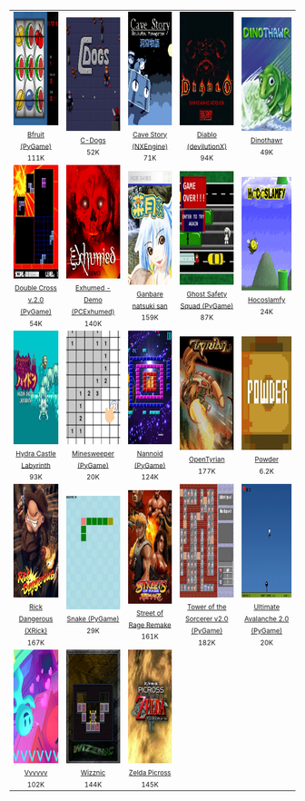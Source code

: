 |        |        |        |        |        |
| :----: | :----: | :----: | :----: | :----: |
| <a href="https://github.com/schmurtzm/test-repo/releases/download/v4.7.9/Bfruit.PyGame.7z"><img src="Bfruit (PyGame)//Roms/PORTS/Imgs/Bfruit (PyGame).png" alt="Bfruit (PyGame)" height="200" /></a><br><sub>[Bfruit (PyGame)](https://github.com/schmurtzm/test-repo/releases/download/v4.7.9/Bfruit.PyGame.7z)<br>111K</sub> | <a href="https://github.com/schmurtzm/test-repo/releases/download/v4.7.9/C-Dogs.7z"><img src="C-Dogs//Roms/PORTS/Imgs/C-Dogs.png" alt="C-Dogs" height="200" /></a><br><sub>[C-Dogs](https://github.com/schmurtzm/test-repo/releases/download/v4.7.9/C-Dogs.7z)<br>52K</sub> | <a href="https://github.com/schmurtzm/test-repo/releases/download/v4.7.9/Cave.Story.NXEngine.7z"><img src="Cave Story (NXEngine)//Roms/PORTS/Imgs/Cave Story (NXEngine).png" alt="Cave Story (NXEngine)" height="200" /></a><br><sub>[Cave Story (NXEngine)](https://github.com/schmurtzm/test-repo/releases/download/v4.7.9/Cave.Story.NXEngine.7z)<br>71K</sub> | <a href="https://github.com/schmurtzm/test-repo/releases/download/v4.7.9/Diablo.devilutionX.7z"><img src="Diablo (devilutionX)//Roms/PORTS/Imgs/Diablo - Shareware (devilutionX).png" alt="Diablo (devilutionX)" height="200" /></a><br><sub>[Diablo (devilutionX)](https://github.com/schmurtzm/test-repo/releases/download/v4.7.9/Diablo.devilutionX.7z)<br>94K</sub> | <a href="https://github.com/schmurtzm/test-repo/releases/download/v4.7.9/Dinothawr.7z"><img src="Dinothawr//Roms/PORTS/Imgs/Dinothawr.png" alt="Dinothawr" height="200" /></a><br><sub>[Dinothawr](https://github.com/schmurtzm/test-repo/releases/download/v4.7.9/Dinothawr.7z)<br>49K</sub> | 
| <a href="https://github.com/schmurtzm/test-repo/releases/download/v4.7.9/Double.Cross.v.2.0.PyGame.7z"><img src="Double Cross v.2.0 (PyGame)//Roms/PORTS/Imgs/Double Cross v.2.0 (PyGame).png" alt="Double Cross v.2.0 (PyGame)" height="200" /></a><br><sub>[Double Cross v.2.0 (PyGame)](https://github.com/schmurtzm/test-repo/releases/download/v4.7.9/Double.Cross.v.2.0.PyGame.7z)<br>54K</sub> | <a href="https://github.com/schmurtzm/test-repo/releases/download/v4.7.9/Exhumed.-.Demo.PCExhumed.7z"><img src="Exhumed - Demo (PCExhumed)//Roms/PORTS/Imgs/Exhumed - Demo (PCExhumed).png" alt="Exhumed - Demo (PCExhumed)" height="200" /></a><br><sub>[Exhumed - Demo (PCExhumed)](https://github.com/schmurtzm/test-repo/releases/download/v4.7.9/Exhumed.-.Demo.PCExhumed.7z)<br>140K</sub> | <a href="https://github.com/schmurtzm/test-repo/releases/download/v4.7.9/Ganbare.natsuki.san.7z"><img src="Ganbare natsuki san//Roms/PORTS/Imgs/Ganbare natsuki san.png" alt="Ganbare natsuki san" height="200" /></a><br><sub>[Ganbare natsuki san](https://github.com/schmurtzm/test-repo/releases/download/v4.7.9/Ganbare.natsuki.san.7z)<br>159K</sub> | <a href="https://github.com/schmurtzm/test-repo/releases/download/v4.7.9/Ghost.Safety.Squad.PyGame.7z"><img src="Ghost Safety Squad (PyGame)//Roms/PORTS/Imgs/Ghost Safety Squad (PyGame).png" alt="Ghost Safety Squad (PyGame)" height="200" /></a><br><sub>[Ghost Safety Squad (PyGame)](https://github.com/schmurtzm/test-repo/releases/download/v4.7.9/Ghost.Safety.Squad.PyGame.7z)<br>87K</sub> | <a href="https://github.com/schmurtzm/test-repo/releases/download/v4.7.9/Hocoslamfy.7z"><img src="Hocoslamfy//Roms/PORTS/Imgs/Hocoslamfy.png" alt="Hocoslamfy" height="200" /></a><br><sub>[Hocoslamfy](https://github.com/schmurtzm/test-repo/releases/download/v4.7.9/Hocoslamfy.7z)<br>24K</sub> | 
| <a href="https://github.com/schmurtzm/test-repo/releases/download/v4.7.9/Hydra.Castle.Labyrinth.7z"><img src="Hydra Castle Labyrinth//Roms/PORTS/Imgs/Hydra Castle Labyrinth.png" alt="Hydra Castle Labyrinth" height="200" /></a><br><sub>[Hydra Castle Labyrinth](https://github.com/schmurtzm/test-repo/releases/download/v4.7.9/Hydra.Castle.Labyrinth.7z)<br>93K</sub> | <a href="https://github.com/schmurtzm/test-repo/releases/download/v4.7.9/Minesweeper.PyGame.7z"><img src="Minesweeper (PyGame)//Roms/PORTS/Imgs/Minesweeper (PyGame).png" alt="Minesweeper (PyGame)" height="200" /></a><br><sub>[Minesweeper (PyGame)](https://github.com/schmurtzm/test-repo/releases/download/v4.7.9/Minesweeper.PyGame.7z)<br>20K</sub> | <a href="https://github.com/schmurtzm/test-repo/releases/download/v4.7.9/Nannoid.PyGame.7z"><img src="Nannoid (PyGame)//Roms/PORTS/Imgs/Nannoid (PyGame).png" alt="Nannoid (PyGame)" height="200" /></a><br><sub>[Nannoid (PyGame)](https://github.com/schmurtzm/test-repo/releases/download/v4.7.9/Nannoid.PyGame.7z)<br>124K</sub> | <a href="https://github.com/schmurtzm/test-repo/releases/download/v4.7.9/OpenTyrian.7z"><img src="OpenTyrian//Roms/PORTS/Imgs/OpenTyrian.png" alt="OpenTyrian" height="200" /></a><br><sub>[OpenTyrian](https://github.com/schmurtzm/test-repo/releases/download/v4.7.9/OpenTyrian.7z)<br>177K</sub> | <a href="https://github.com/schmurtzm/test-repo/releases/download/v4.7.9/Powder.7z"><img src="Powder//Roms/PORTS/Imgs/Powder.png" alt="Powder" height="200" /></a><br><sub>[Powder](https://github.com/schmurtzm/test-repo/releases/download/v4.7.9/Powder.7z)<br>6.2K</sub> | 
| <a href="https://github.com/schmurtzm/test-repo/releases/download/v4.7.9/Rick.Dangerous.XRick.7z"><img src="Rick Dangerous (XRick)//Roms/PORTS/Imgs/Rick Dangerous (XRick).png" alt="Rick Dangerous (XRick)" height="200" /></a><br><sub>[Rick Dangerous (XRick)](https://github.com/schmurtzm/test-repo/releases/download/v4.7.9/Rick.Dangerous.XRick.7z)<br>167K</sub> | <a href="https://github.com/schmurtzm/test-repo/releases/download/v4.7.9/Snake.PyGame.7z"><img src="Snake (PyGame)//Roms/PORTS/Imgs/Snake (PyGame).png" alt="Snake (PyGame)" height="200" /></a><br><sub>[Snake (PyGame)](https://github.com/schmurtzm/test-repo/releases/download/v4.7.9/Snake.PyGame.7z)<br>29K</sub> | <a href="https://github.com/schmurtzm/test-repo/releases/download/v4.7.9/Street.of.Rage.Remake.7z"><img src="Street of Rage Remake//Roms/PORTS/Imgs/Street of Rage Remake.png" alt="Street of Rage Remake" height="200" /></a><br><sub>[Street of Rage Remake](https://github.com/schmurtzm/test-repo/releases/download/v4.7.9/Street.of.Rage.Remake.7z)<br>161K</sub> | <a href="https://github.com/schmurtzm/test-repo/releases/download/v4.7.9/Tower.of.the.Sorcerer.v2.0.PyGame.7z"><img src="Tower of the Sorcerer v2.0 (PyGame)//Roms/PORTS/Imgs/Tower of the Sorcerer v2.0 (PyGame).png" alt="Tower of the Sorcerer v2.0 (PyGame)" height="200" /></a><br><sub>[Tower of the Sorcerer v2.0 (PyGame)](https://github.com/schmurtzm/test-repo/releases/download/v4.7.9/Tower.of.the.Sorcerer.v2.0.PyGame.7z)<br>182K</sub> | <a href="https://github.com/schmurtzm/test-repo/releases/download/v4.7.9/Ultimate.Avalanche.2.0.PyGame.7z"><img src="Ultimate Avalanche 2.0 (PyGame)//Roms/PORTS/Imgs/Ultimate Avalanche 2.0 (PyGame).png" alt="Ultimate Avalanche 2.0 (PyGame)" height="200" /></a><br><sub>[Ultimate Avalanche 2.0 (PyGame)](https://github.com/schmurtzm/test-repo/releases/download/v4.7.9/Ultimate.Avalanche.2.0.PyGame.7z)<br>20K</sub> | 
| <a href="https://github.com/schmurtzm/test-repo/releases/download/v4.7.9/Vvvvvv.7z"><img src="Vvvvvv//Roms/PORTS/Imgs/Vvvvvv.png" alt="Vvvvvv" height="200" /></a><br><sub>[Vvvvvv](https://github.com/schmurtzm/test-repo/releases/download/v4.7.9/Vvvvvv.7z)<br>102K</sub> | <a href="https://github.com/schmurtzm/test-repo/releases/download/v4.7.9/Wizznic.7z"><img src="Wizznic//Roms/PORTS/Imgs/Wizznic.png" alt="Wizznic" height="200" /></a><br><sub>[Wizznic](https://github.com/schmurtzm/test-repo/releases/download/v4.7.9/Wizznic.7z)<br>144K</sub> | <a href="https://github.com/schmurtzm/test-repo/releases/download/v4.7.9/Zelda.Picross.7z"><img src="Zelda Picross//Roms/PORTS/Imgs/Zelda Picross.png" alt="Zelda Picross" height="200" /></a><br><sub>[Zelda Picross](https://github.com/schmurtzm/test-repo/releases/download/v4.7.9/Zelda.Picross.7z)<br>145K</sub> | 
